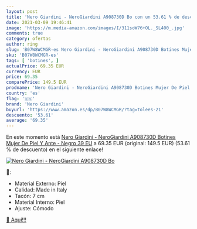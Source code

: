 ```yaml
---
layout: post
title: 'Nero Giardini - NeroGiardini A908730D Bo con un 53.61 % de descuento'
date: 2021-03-09 19:46:41
image: 'https://m.media-amazon.com/images/I/311soW76+OL._SL400_.jpg'
comments: true
category: ofertas
author: ring
slug: 'B07W8WCMGR-es Nero Giardini - NeroGiardini A908730D Botines Mujer De...'
sku: 'B07W8WCMGR-es'
tags: [ 'botines', ]
actualPrice: 69.35 EUR
currency: EUR
price: 69.35
comparePrice: 149.5 EUR
prodname: 'Nero Giardini - NeroGiardini A908730D Botines Mujer De Piel Y Ante - Negro 39 EU'
country: 'es'
flag: '🇪🇸'
brand: 'Nero Giardini'
buyurl: 'https://www.amazon.es/dp/B07W8WCMGR/?tag=tolees-21'
descuento: '53.61'
average: '69.35'
---
```


En este momento está [Nero Giardini - NeroGiardini A908730D Botines Mujer De Piel Y Ante - Negro 39 EU](https://www.amazon.es/dp/B07W8WCMGR/?tag=tolees-21) a 69.35 EUR (original: 149.5 EUR) (53.61 %  de descuento) en el siguiente enlace!

[![Nero Giardini - NeroGiardini A908730D Bo](https://m.media-amazon.com/images/I/311soW76+OL._SL400_.jpg)](https://www.amazon.es/dp/B07W8WCMGR/?tag=tolees-21)

🔎:

- Material Externo: Piel
- Calidad: Made in Italy
- Tacón: 7 cm
- Material Interno: Piel
- Ajuste: Cómodo

[🛒 Aquí!!!](https://www.amazon.es/dp/B07W8WCMGR/?tag=tolees-21)

